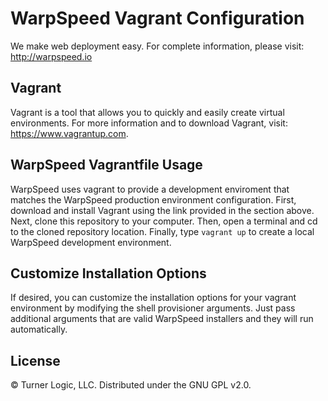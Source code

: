 # WarpSpeed Vagrant Configuration

We make web deployment easy. For complete information, please visit: http://warpspeed.io

## Vagrant

Vagrant is a tool that allows you to quickly and easily create virtual environments. For more information and to download Vagrant, visit: https://www.vagrantup.com.

## WarpSpeed Vagrantfile Usage

WarpSpeed uses vagrant to provide a development enviroment that matches the WarpSpeed production environment configuration. First, download and install Vagrant using the link provided in the section above. Next, clone this repository to your computer. Then, open a terminal and cd to the cloned repository location. Finally, type `vagrant up` to create a local WarpSpeed development environment.

## Customize Installation Options

If desired, you can customize the installation options for your vagrant environment by modifying the shell provisioner arguments. Just pass additional arguments that are valid WarpSpeed installers and they will run automatically.

## License

&copy; Turner Logic, LLC. Distributed under the GNU GPL v2.0.
